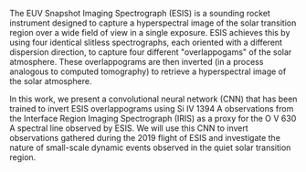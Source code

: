 The EUV Snapshot Imaging Spectrograph (ESIS) is a sounding rocket instrument
designed to capture a  hyperspectral image of the solar 
transition region over a wide field of view in a single exposure.
ESIS achieves this by using four identical slitless spectrographs, each oriented
with a different dispersion direction, to capture four different "overlappogams"
of the solar atmosphere.
These overlappograms are then inverted (in a process analogous to computed 
tomography) to retrieve a hyperspectral image of the solar atmosphere.

In this work, we present a convolutional neural network (CNN) that has been
trained to invert ESIS overlappograms using Si IV 1394 A observations from the 
Interface Region Imaging Spectrograph (IRIS) as a proxy for the O V 630 A 
spectral line observed by ESIS. 
We will use this CNN to invert observations gathered during the 2019 flight of
ESIS and investigate the nature of small-scale dynamic events observed in the
quiet solar transition region.